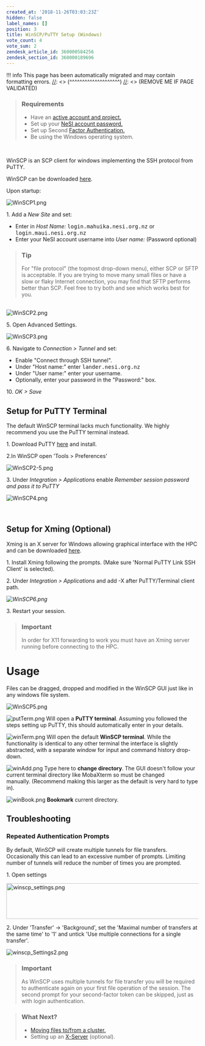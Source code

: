 ```yaml
---
created_at: '2018-11-26T03:03:23Z'
hidden: false
label_names: []
position: 3
title: WinSCP/PuTTY Setup (Windows)
vote_count: 4
vote_sum: 2
zendesk_article_id: 360000584256
zendesk_section_id: 360000189696
---
```




[//]: <> (REMOVE ME IF PAGE VALIDATED)
[//]: <> (vvvvvvvvvvvvvvvvvvvv)
!!! info
    This page has been automatically migrated and may contain formatting errors.
[//]: <> (^^^^^^^^^^^^^^^^^^^^)
[//]: <> (REMOVE ME IF PAGE VALIDATED)

<blockquote class="blockquote-prereq">
<h3 id="prerequisites">Requirements</h3>
<ul>
<li>Have an <a href="https://support.nesi.org.nz/hc/en-gb/sections/360000196195-Accounts-Projects" target="_self">active account and project.</a>
</li>
<li>Set up your <a href="https://support.nesi.org.nz/hc/en-gb/articles/360000335995" target="_blank" rel="noopener">NeSI account password.</a>
</li>
<li>Set up Second <a href="https://support.nesi.org.nz/hc/en-gb/articles/360000203075" target="_self">Factor Authentication.</a>
</li>
<li>Be using the Windows operating system.</li>
</ul>
</blockquote>
<p> </p>
<p>WinSCP is an SCP client for windows implementing the SSH protocol from PuTTY.</p>
<div class="" data-container="">
<p>WinSCP can be downloaded <a href="https://winscp.net/eng/download.php" target="_self">here</a>.</p>
<p>Upon startup:</p>
<p><img src="https://support.nesi.org.nz/hc/article_attachments/360001342295" alt="WinSCP1.png"></p>
<p>1. Add a <em>New Site</em> and set:</p>
<ul>
<li>Enter in <em>Host Name: </em><kbd>login.mahuika.nesi.org.nz</kbd> or <kbd>login.maui.nesi.org.nz</kbd>
</li>
<li>Enter your NeSI account username into <em>User name:</em> (Password optional)</li>
</ul>
<blockquote class="blockquote-tip">
<h3 id="llama-tip">Tip</h3>
<p>For "file protocol" (the topmost drop-down menu), either SCP or SFTP is acceptable. If you are trying to move many small files or have a slow or flaky Internet connection, you may find that SFTP performs better than SCP. Feel free to try both and see which works best for you.</p>
</blockquote>
<p><br><img src="https://support.nesi.org.nz/hc/article_attachments/360001342315" alt="WinSCP2.png"></p>
<p>5. Open Advanced Settings.</p>
<p><img src="https://support.nesi.org.nz/hc/article_attachments/360002834335" alt="WinSCP3.png"></p>
<p>6. Navigate to <em>Connection &gt; Tunnel </em>and set:</p>
<ul>
<li>Enable "Connect through SSH tunnel".</li>
<li>Under "Host name:" enter <kbd>lander.nesi.org.nz</kbd>
</li>
<li>Under "User name:" enter your username.</li>
<li>Optionally, enter your password in the "Password:" box.</li>
</ul>
<p>10. <em>OK &gt; Save</em></p>
<h2 id="h_01HBPX415JHKBC1VADVC9Y7VCH">Setup for PuTTY Terminal</h2>
<p>The default WinSCP terminal lacks much functionality. We highly recommend you use the PuTTY terminal instead.</p>
<p>1. Download PuTTY <a href="https://www.putty.org/" target="_self">here</a> and install.</p>
<p>2.In WinSCP open 'Tools &gt; Preferences'</p>
<p><img src="https://support.nesi.org.nz/hc/article_attachments/360001342495" alt="WinSCP2-5.png"></p>
<p>3. Under<em> Integration &gt; Applications</em> enable <em>Remember session password and pass it to PuTTY</em></p>
<p><img src="https://support.nesi.org.nz/hc/article_attachments/360001344315" alt="WinSCP4.png"></p>
<p> </p>
<h2 id="x_ming">Setup for Xming (Optional)</h2>
<p>Xming is an X server for Windows allowing graphical interface with the HPC and can be downloaded <a href="https://sourceforge.net/projects/xming/">here</a>.</p>
<p>1. Install Xming following the prompts. (Make sure 'Normal PuTTY Link SSH Client' is selected).</p>
<p>2. Under<em> Integration &gt; Applications</em> and add -X after PuTTY/Terminal client path.</p>
<p><em><img src="https://support.nesi.org.nz/hc/article_attachments/360001596916" alt="WinSCP6.png"></em></p>
<p>3. Restart your session.</p>
<blockquote class="blockquote-warning">
<h3 id="prerequisites">Important</h3>
<p>In order for X11 forwarding to work you must have an Xming server running before connecting to the HPC.</p>
</blockquote>
<h1 id="h_01HBPX415JDNZ5AVRJNMJK84EE">Usage</h1>
<p>Files can be dragged, dropped and modified in the WinSCP GUI just like in any windows file system.</p>
<p><img src="https://support.nesi.org.nz/hc/article_attachments/360001494615" alt="WinSCP5.png"></p>
<p><img src="https://support.nesi.org.nz/hc/article_attachments/360001597336" alt="putTerm.png"> Will open a <strong>PuTTY terminal</strong>. Assuming you followed the steps setting up PuTTY, this should automatically enter in your details.</p>
<p><img src="https://support.nesi.org.nz/hc/article_attachments/360001597316" alt="winTerm.png"> Will open the default <strong>WinSCP terminal</strong>. While the functionality is identical to any other terminal the interface is slightly abstracted, with a separate window for input and command history drop-down.</p>
<p><img src="https://support.nesi.org.nz/hc/article_attachments/360001494635" alt="winAdd.png"> Type here to <strong>change directory</strong>.<strong> </strong>The GUI doesn't follow your current terminal directory like MobaXterm so must be changed manually. (Recommend making this larger as the default is very hard to type in).</p>
<p><img src="https://support.nesi.org.nz/hc/article_attachments/360001599556" alt="winBook.png"> <strong>Bookmark</strong> current directory.</p>
<h2 id="h_01HBPX47JG1T9BE383KRTPGKHE">Troubleshooting</h2>
<h3>Repeated Authentication Prompts</h3>
<p>By default, WinSCP will create multiple tunnels for file transfers. Occasionally this can lead to an excessive number of prompts. Limiting number of tunnels will reduce the number of times you are prompted. </p>
<p>1. Open settings</p>
<p><img src="https://support.nesi.org.nz/hc/article_attachments/8026405972111" alt="winscp_settings.png" width="513" height="93"></p>
<p>2. Under 'Transfer' -&gt; 'Background', set the 'Maximal number of transfers at the same time' to '1' and untick 'Use multiple connections for a single transfer'.</p>
<p><img src="https://support.nesi.org.nz/hc/article_attachments/8026392031247" alt="winscp_Settings2.png"> </p>
<blockquote class="blockquote-warning">
<h3 id="prerequisites">Important</h3>
<p>As WinSCP uses multiple tunnels for file transfer you will be required to authenticate again on your first file operation of the session. The second prompt for your second-factor token can be skipped, just as with login authentication.</p>
</blockquote>
<blockquote class="blockquote-postreq">
<h3 id="prerequisites">What Next?</h3>
<ul>
<li><a href="https://support.nesi.org.nz/hc/en-gb/articles/360000578455" target="_self">Moving files to/from a cluster.</a></li>
<li>Setting up an <a href="https://support.nesi.org.nz/hc/en-gb/articles/360001075975" target="_self">X-Server</a> (optional).</li>
</ul>
</blockquote>
</div>